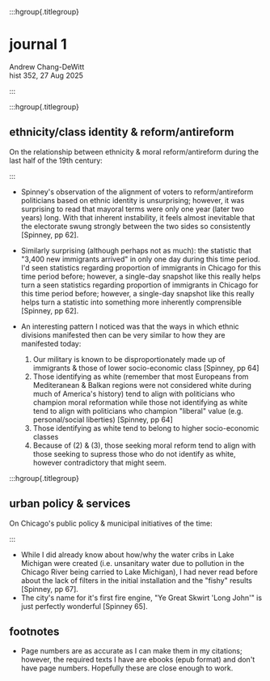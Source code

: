 :::hgroup{.titlegroup}

# journal 1

Andrew Chang-DeWitt \
hist 352, 27 Aug 2025

:::

:::hgroup{.titlegroup}

## ethnicity/class identity & reform/antireform

On the relationship between ethnicity & moral reform/antireform during the last
half of the 19th century:

:::

- Spinney's observation of the alignment of voters to reform/antireform
  politicians based on ethnic identity is unsurprising; however, it was
  surprising to read that mayoral terms were only one year (later two years)
  long. With that inherent instability, it feels almost inevitable that the
  electorate swung strongly between the two sides so consistently [Spinney, pp
  62].

- Similarly surprising (although perhaps not as much): the statistic that
  "3,400 new immigrants arrived" in only one day during this time period. I'd
  seen statistics regarding proportion of immigrants in Chicago for this time
  period before; however, a single-day snapshot like this really helps turn a
  seen statistics regarding proportion of immigrants in Chicago for this time
  period before; however, a single-day snapshot like this really helps turn a
  statistic into something more inherently comprensible [Spinney, pp 62].

- An interesting pattern I noticed was that the ways in which ethnic divisions
  manifested then can be very similar to how they are manifested today:

  1. Our military is known to be disproportionately made up of immigrants &
     those of lower socio-economic class [Spinney, pp 64]
  2. Those identifying as white (remember that most Europeans from Mediteranean
     & Balkan regions were not considered white during much of America's
     history) tend to align with politicians who champion moral reformation
     while those not identifying as white tend to align with politicians who
     champion "liberal" value (e.g. personal/social liberties) [Spinney, pp 64]
  3. Those identifying as white tend to belong to higher socio-economic classes
  4. Because of (2) & (3), those seeking moral reform tend to align with those
     seeking to supress those who do not identify as white, however
     contradictory that might seem.

:::hgroup{.titlegroup}

## urban policy & services

On Chicago's public policy & municipal initiatives of the time:

:::

- While I did already know about how/why the water cribs in Lake Michigan were
  created (i.e. unsanitary water due to pollution in the Chicago River being
  carried to Lake Michigan), I had never read before about the lack of filters
  in the initial installation and the "fishy" results [Spinney, pp 67].
- The city's name for it's first fire engine, "Ye Great Skwirt 'Long John'" is
  just perfectly wonderful [Spinney 65].

## footnotes

- Page numbers are as accurate as I can make them in my citations; however, the
  required texts I have are ebooks (epub format) and don't have page numbers.
  Hopefully these are close enough to work.
